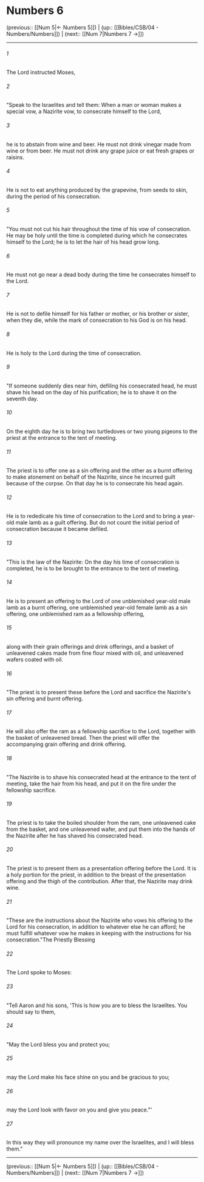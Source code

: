 # Numbers 6

(previous:: [[Num 5|← Numbers 5]]) | (up:: [[Bibles/CSB/04 - Numbers/Numbers]]) | (next:: [[Num 7|Numbers 7 →]])

***


###### 1 
The Lord instructed Moses, 

###### 2 
"Speak to the Israelites and tell them: When a man or woman makes a special vow, a Nazirite vow, to consecrate himself to the Lord, 

###### 3 
he is to abstain from wine and beer. He must not drink vinegar made from wine or from beer. He must not drink any grape juice or eat fresh grapes or raisins. 

###### 4 
He is not to eat anything produced by the grapevine, from seeds to skin, during the period of his consecration. 

###### 5 
"You must not cut his hair throughout the time of his vow of consecration. He may be holy until the time is completed during which he consecrates himself to the Lord; he is to let the hair of his head grow long. 

###### 6 
He must not go near a dead body during the time he consecrates himself to the Lord. 

###### 7 
He is not to defile himself for his father or mother, or his brother or sister, when they die, while the mark of consecration to his God is on his head. 

###### 8 
He is holy to the Lord during the time of consecration. 

###### 9 
"If someone suddenly dies near him, defiling his consecrated head, he must shave his head on the day of his purification; he is to shave it on the seventh day. 

###### 10 
On the eighth day he is to bring two turtledoves or two young pigeons to the priest at the entrance to the tent of meeting. 

###### 11 
The priest is to offer one as a sin offering and the other as a burnt offering to make atonement on behalf of the Nazirite, since he incurred guilt because of the corpse. On that day he is to consecrate his head again. 

###### 12 
He is to rededicate his time of consecration to the Lord and to bring a year-old male lamb as a guilt offering. But do not count the initial period of consecration because it became defiled. 

###### 13 
"This is the law of the Nazirite: On the day his time of consecration is completed, he is to be brought to the entrance to the tent of meeting. 

###### 14 
He is to present an offering to the Lord of one unblemished year-old male lamb as a burnt offering, one unblemished year-old female lamb as a sin offering, one unblemished ram as a fellowship offering, 

###### 15 
along with their grain offerings and drink offerings, and a basket of unleavened cakes made from fine flour mixed with oil, and unleavened wafers coated with oil. 

###### 16 
"The priest is to present these before the Lord and sacrifice the Nazirite's sin offering and burnt offering. 

###### 17 
He will also offer the ram as a fellowship sacrifice to the Lord, together with the basket of unleavened bread. Then the priest will offer the accompanying grain offering and drink offering. 

###### 18 
"The Nazirite is to shave his consecrated head at the entrance to the tent of meeting, take the hair from his head, and put it on the fire under the fellowship sacrifice. 

###### 19 
The priest is to take the boiled shoulder from the ram, one unleavened cake from the basket, and one unleavened wafer, and put them into the hands of the Nazirite after he has shaved his consecrated head. 

###### 20 
The priest is to present them as a presentation offering before the Lord. It is a holy portion for the priest, in addition to the breast of the presentation offering and the thigh of the contribution. After that, the Nazirite may drink wine. 

###### 21 
"These are the instructions about the Nazirite who vows his offering to the Lord for his consecration, in addition to whatever else he can afford; he must fulfill whatever vow he makes in keeping with the instructions for his consecration."The Priestly Blessing 

###### 22 
The Lord spoke to Moses: 

###### 23 
"Tell Aaron and his sons, 'This is how you are to bless the Israelites. You should say to them, 

###### 24 
"May the Lord bless you and protect you; 

###### 25 
may the Lord make his face shine on you and be gracious to you; 

###### 26 
may the Lord look with favor on you and give you peace."' 

###### 27 
In this way they will pronounce my name over the Israelites, and I will bless them."

***

(previous:: [[Num 5|← Numbers 5]]) | (up:: [[Bibles/CSB/04 - Numbers/Numbers]]) | (next:: [[Num 7|Numbers 7 →]])
